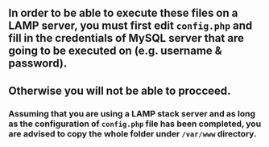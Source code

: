 ## In order to be able to execute these files on a LAMP server, you must first edit ```config.php``` and fill in the credentials of  MySQL server that are going to be executed on (e.g. username & password). 
## Otherwise you will not be able to procceed.




### Assuming that you are using a LAMP stack server and as long as the configuration of ```config.php``` file has been completed, you are advised to copy the whole folder under ```/var/www``` directory. 




